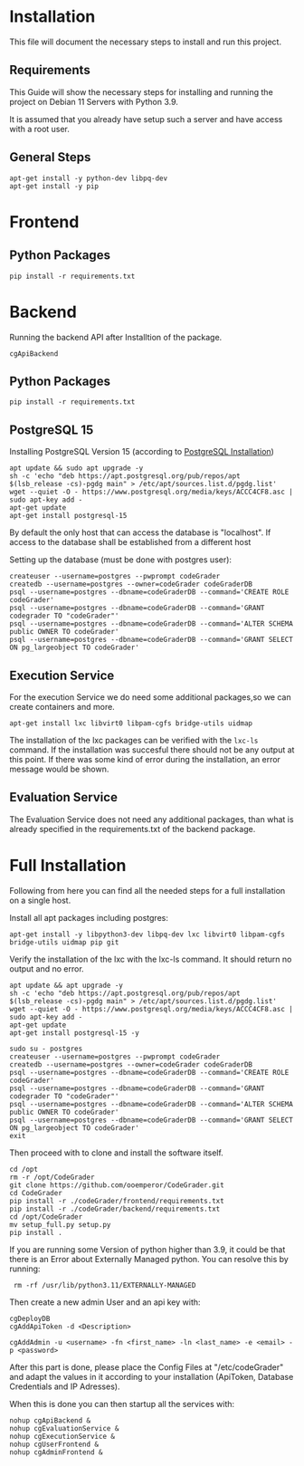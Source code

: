 # Installation 
This file will document the necessary steps to install and run this project. 

## Requirements
This Guide will show the necessary steps for installing and running the project on Debian 11 Servers with Python 3.9. 

It is assumed that you already have setup such a server and have access with a root user. 

## General Steps
```
apt-get install -y python-dev libpq-dev
apt-get install -y pip
```

# Frontend
## Python Packages
```
pip install -r requirements.txt
```
# Backend
Running the backend API after Installtion of the package.
```
cgApiBackend
```
## Python Packages
```
pip install -r requirements.txt
```

## PostgreSQL 15
Installing PostgreSQL Version 15 (according to [PostgreSQL Installation](https://www.postgresql.org/download/linux/debian/))
```
apt update && sudo apt upgrade -y
sh -c 'echo "deb https://apt.postgresql.org/pub/repos/apt $(lsb_release -cs)-pgdg main" > /etc/apt/sources.list.d/pgdg.list'
wget --quiet -O - https://www.postgresql.org/media/keys/ACCC4CF8.asc | sudo apt-key add -
apt-get update
apt-get install postgresql-15
```
By default the only host that can access the database is "localhost". If access to the database shall be established from a different host

Setting up the database (must be done with postgres user):
```
createuser --username=postgres --pwprompt codeGrader
createdb --username=postgres --owner=codeGrader codeGraderDB
psql --username=postgres --dbname=codeGraderDB --command='CREATE ROLE codeGrader'
psql --username=postgres --dbname=codeGraderDB --command='GRANT codegrader TO "codeGrader"'
psql --username=postgres --dbname=codeGraderDB --command='ALTER SCHEMA public OWNER TO codeGrader'
psql --username=postgres --dbname=codeGraderDB --command='GRANT SELECT ON pg_largeobject TO codeGrader'

```

## Execution Service
For the execution Service we do need some additional packages,so we can create containers and more. 
```
apt-get install lxc libvirt0 libpam-cgfs bridge-utils uidmap
```

The installation of the lxc packages can be verified with the <code>lxc-ls</code> command. If the installation was succesful there should not be any output at this point.
If there was some kind of error during the installation, an error message would be shown. 

## Evaluation Service
The Evaluation Service does not need any additional packages, than what is already specified in the requirements.txt of the backend package. 

# Full Installation
Following from here you can find all the needed steps for a full installation on a single host. 

Install all apt packages including postgres:
```
apt-get install -y libpython3-dev libpq-dev lxc libvirt0 libpam-cgfs bridge-utils uidmap pip git
```
Verify the installation of the lxc with the lxc-ls command. It should return no output and no error. 

```
apt update && apt upgrade -y
sh -c 'echo "deb https://apt.postgresql.org/pub/repos/apt $(lsb_release -cs)-pgdg main" > /etc/apt/sources.list.d/pgdg.list'
wget --quiet -O - https://www.postgresql.org/media/keys/ACCC4CF8.asc | sudo apt-key add -
apt-get update
apt-get install postgresql-15 -y
```


```
sudo su - postgres
createuser --username=postgres --pwprompt codeGrader
createdb --username=postgres --owner=codeGrader codeGraderDB
psql --username=postgres --dbname=codeGraderDB --command='CREATE ROLE codeGrader'
psql --username=postgres --dbname=codeGraderDB --command='GRANT codegrader TO "codeGrader"'
psql --username=postgres --dbname=codeGraderDB --command='ALTER SCHEMA public OWNER TO codeGrader'
psql --username=postgres --dbname=codeGraderDB --command='GRANT SELECT ON pg_largeobject TO codeGrader'
exit

```
Then proceed with to clone and install the software itself. 

```
cd /opt
rm -r /opt/CodeGrader
git clone https://github.com/ooemperor/CodeGrader.git
cd CodeGrader
pip install -r ./codeGrader/frontend/requirements.txt
pip install -r ./codeGrader/backend/requirements.txt
cd /opt/CodeGrader
mv setup_full.py setup.py
pip install .
```

If you are running some Version of python higher than 3.9, it could be that there is an Error about Externally Managed python. 
You can resolve this by running: 
```
 rm -rf /usr/lib/python3.11/EXTERNALLY-MANAGED
```

Then create a new admin User and an api key with:
```
cgDeployDB
cgAddApiToken -d <Description>

cgAddAdmin -u <username> -fn <first_name> -ln <last_name> -e <email> -p <password>
```



After this part is done, please place the Config Files at "/etc/codeGrader" and adapt the values in it according to your installation (ApiToken, Database Credentials and IP Adresses).


When this is done you can then startup all the services with: 
```
nohup cgApiBackend &
nohup cgEvaluationService &
nohup cgExecutionService &
nohup cgUserFrontend &
nohup cgAdminFrontend &
```
